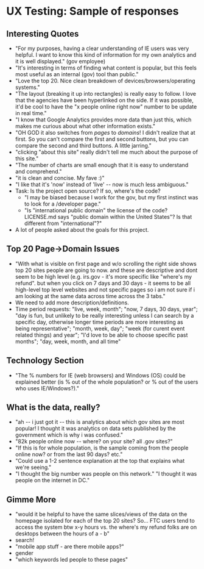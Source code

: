 # UX Testing: Sample of responses

## Interesting Quotes

* "For my purposes, having a clear understanding of IE users was very helpful. I want to know this kind of information for my own analytics and it is well displayed." (gov employee)
* "It's interesting in terms of finding what content is popular, but this feels most useful as an internal (gov) tool than public."
* "Love the top 20. Nice clean breakdown of devices/browsers/operating systems."
* "The layout (breaking it up into rectangles) is really easy to follow.  I love that the agencies have been hyperlinked on the side. If it was possible, it'd be cool to have the "x people online right now" number to be update in real time."
* "I know that Google Analytics provides more data than just this, which makes me curious about what other information exists."
* "OH GOD it also switches from _pages_ to _domains_! I didn't realize that at first. So you can't compare the first and second buttons, but you can compare the second and third buttons. A little jarring."
* "clicking "about this site" really didn't tell me much about the purpose of this site."
* "The number of charts are small enough that it is easy to understand and comprehend."
* "it is clean and concise. My fave :)"
* "I like that it's 'now' instead of 'live' -- now is much less ambiguous."
* Task: Is the project open source? If so, where's the code?
  * "I may be biased because I work for the gov, but my first instinct was to look for a /developer page."
  * "Is "international public domain" the license of the code? LICENSE.md says "public domain within the United States"? Is that different from "international"?"
* A lot of people asked about the goals for this project.

## Top 20 Page->Domain Issues

* "With what is visible on first page and w/o scrolling the right side shows top 20 sites people are going to now. and these are descriptive and dont seem to be high level (e.g. irs.gov - it's more specific like "where's my refund". but when you click on 7 days and 30 days - it seems to be all high-level top level websites and not specific pages so i am not sure if i am looking at the same data across time across the 3 tabs."
* We need to add more description/definitions.
* Time period requests: "live, week, month"; "now, 7 days, 30 days, year"; "day is fun, but unlikely to be really interesting unless I can search by a specific day, otherwise longer time periods are more interesting as being representative"; "month, week, day"; "week (for curent event related things) and year"; "I'd love to be able to choose specific past months"; "day, week, month, and all time"

## Technology Section

* "The % numbers for IE (web browsers) and Windows (OS) could be explained better (is % out of the whole population? or % out of the users who uses IE/Windows?)."

## What is the data, really?

* "ah -- i just got it -- this is analytics about which gov sites are most popular! I thought it was analytics on data sets published by the government which is why i was confused."
* "82k people online now -- where? on your site? all .gov sites?"
* "If this is for whole population, is the sample coming from the people online now? or from the last 90 days? etc."
* "Could use a 1-2 sentence explanation at the top that explains what we're seeing."
* "I thought the big number was people on this network." "I thought it was people on the internet in DC."

## Gimme More

* "would it be helpful to have the same slices/views of the data on the homepage isolated for each of the top 20 sites? So... FTC users tend to access the system btw x-y hours vs. the where's my refund folks are on desktops between the hours of a - b"
* search!
* "mobile app stuff - are there mobile apps?"
* gender
* "which keywords led people to these pages"
